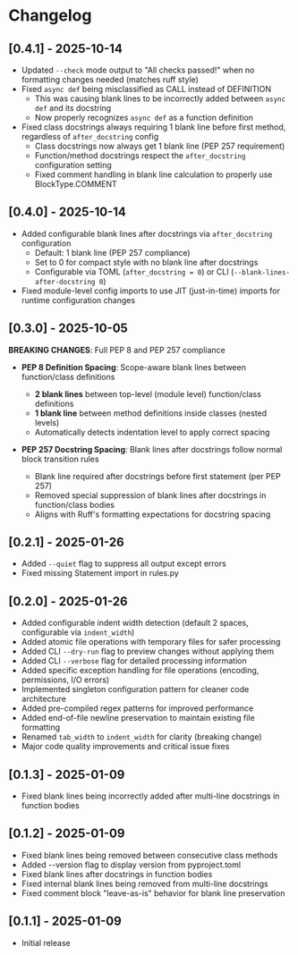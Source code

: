# Changelog

## [0.4.1] - 2025-10-14

- Updated `--check` mode output to "All checks passed!" when no formatting changes needed (matches ruff style)
- Fixed `async def` being misclassified as CALL instead of DEFINITION
  - This was causing blank lines to be incorrectly added between `async def` and its docstring
  - Now properly recognizes `async def` as a function definition
- Fixed class docstrings always requiring 1 blank line before first method, regardless of `after_docstring` config
  - Class docstrings now always get 1 blank line (PEP 257 requirement)
  - Function/method docstrings respect the `after_docstring` configuration setting
  - Fixed comment handling in blank line calculation to properly use BlockType.COMMENT

## [0.4.0] - 2025-10-14

- Added configurable blank lines after docstrings via `after_docstring` configuration
  - Default: 1 blank line (PEP 257 compliance)
  - Set to 0 for compact style with no blank line after docstrings
  - Configurable via TOML (`after_docstring = 0`) or CLI (`--blank-lines-after-docstring 0`)
- Fixed module-level config imports to use JIT (just-in-time) imports for runtime configuration changes

## [0.3.0] - 2025-10-05

**BREAKING CHANGES**: Full PEP 8 and PEP 257 compliance

- **PEP 8 Definition Spacing**: Scope-aware blank lines between function/class definitions
  - **2 blank lines** between top-level (module level) function/class definitions
  - **1 blank line** between method definitions inside classes (nested levels)
  - Automatically detects indentation level to apply correct spacing

- **PEP 257 Docstring Spacing**: Blank lines after docstrings follow normal block transition rules
  - Blank line required after docstrings before first statement (per PEP 257)
  - Removed special suppression of blank lines after docstrings in function/class bodies
  - Aligns with Ruff's formatting expectations for docstring spacing

## [0.2.1] - 2025-01-26

- Added `--quiet` flag to suppress all output except errors
- Fixed missing Statement import in rules.py

## [0.2.0] - 2025-01-26

- Added configurable indent width detection (default 2 spaces, configurable via `indent_width`)
- Added atomic file operations with temporary files for safer processing
- Added CLI `--dry-run` flag to preview changes without applying them
- Added CLI `--verbose` flag for detailed processing information
- Added specific exception handling for file operations (encoding, permissions, I/O errors)
- Implemented singleton configuration pattern for cleaner code architecture
- Added pre-compiled regex patterns for improved performance
- Added end-of-file newline preservation to maintain existing file formatting
- Renamed `tab_width` to `indent_width` for clarity (breaking change)
- Major code quality improvements and critical issue fixes

## [0.1.3] - 2025-01-09

- Fixed blank lines being incorrectly added after multi-line docstrings in function bodies

## [0.1.2] - 2025-01-09

- Fixed blank lines being removed between consecutive class methods
- Added --version flag to display version from pyproject.toml
- Fixed blank lines after docstrings in function bodies
- Fixed internal blank lines being removed from multi-line docstrings
- Fixed comment block "leave-as-is" behavior for blank line preservation

## [0.1.1] - 2025-01-09

- Initial release